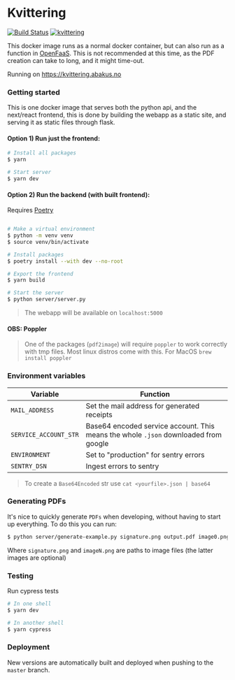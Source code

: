 # Kvittering

[![Build Status](https://ci.webkom.dev/api/badges/webkom/kvittering/status.svg?ref=refs/heads/master)](https://ci.webkom.dev/webkom/kvittering)
[![kvittering](https://img.shields.io/endpoint?url=https://dashboard.cypress.io/badge/simple/jitps9/master&style=flat&logo=cypress)](https://dashboard.cypress.io/projects/jitps9/runs)

This docker image runs as a normal docker container, but can also run as a function in [OpenFaaS](https://www.openfaas.com/). This is not recommended at this time, as the PDF creation can take to long, and it might time-out.

Running on https://kvittering.abakus.no

### Getting started

This is one docker image that serves both the python api, and the next/react frontend, this is done by building the webapp as a static site, and serving it as static files through flask.

#### Option 1) Run just the frontend:

```sh
# Install all packages
$ yarn

# Start server
$ yarn dev
```

#### Option 2) Run the backend (with built frontend):

Requires [Poetry](https://python-poetry.org/docs/#installation)

```sh

# Make a virtual environment
$ python -m venv venv
$ source venv/bin/activate

# Install packages
$ poetry install --with dev --no-root

# Export the frontend
$ yarn build

# Start the server
$ python server/server.py

```

> The webapp will be available on `localhost:5000`

#### OBS: Poppler

> One of the packages (`pdf2image`) will require `poppler` to work correctly with tmp files. Most linux distros come with this. For MacOS `brew install poppler`

### Environment variables

| Variable              | Function                                                                            |
| --------------------- | ----------------------------------------------------------------------------------- |
| `MAIL_ADDRESS`        | Set the mail address for generated receipts                                         |
| `SERVICE_ACCOUNT_STR` | Base64 encoded service account. This means the whole `.json` downloaded from google |
| `ENVIRONMENT`         | Set to "production" for sentry errors                                               |
| `SENTRY_DSN`          | Ingest errors to sentry                                                             |

> To create a `Base64Encoded` str use `cat <yourfile>.json | base64`

### Generating PDFs

It's nice to quickly generate `PDFs` when developing, without having to start up everything. To do this you can run:

```sh
$ python server/generate-example.py signature.png output.pdf image0.png image1.png ...

```

Where `signature.png` and `imageN.png` are paths to image files (the latter images are optional)

### Testing

Run cypress tests

```sh
# In one shell
$ yarn dev

# In another shell
$ yarn cypress
```

### Deployment

New versions are automatically built and deployed when pushing to the `master` branch.

